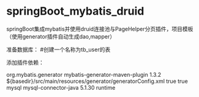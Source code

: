 # springBoot_mybatis_druid
springBoot集成mybatis并使用druid连接池与PageHelper分页插件，项目模板（使用generator插件自动生成dao,mapper）

准备数据库：
#创建一个名称为tb_user的表

添加插件依赖：		
<!-- mybatis generator 自动生成代码插件 -->
<plugin>
	<groupId>org.mybatis.generator</groupId>
	<artifactId>mybatis-generator-maven-plugin</artifactId>
	<version>1.3.2</version>
	<configuration>
		<configurationFile>${basedir}/src/main/resources/generator/generatorConfig.xml</configurationFile>
		<overwrite>true</overwrite>
		<verbose>true</verbose>
	</configuration>
	<dependencies>
		<dependency>
			<groupId>mysql</groupId>
			<artifactId>mysql-connector-java</artifactId>
			<version>5.1.30</version>
			<scope>runtime</scope>
		</dependency>
	</dependencies>
</plugin>
